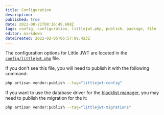```yaml
---
title: Configuration
description: 
published: true
date: 2022-08-21T08:16:49.608Z
tags: config, configuration, littlejwt.php, publish, package, file
editor: markdown
dateCreated: 2022-02-05T06:57:08.423Z
---
```


The configuration options for Little JWT are located in the [``config/littlejwt.php``](https://github.com/little-apps/LittleJWT/blob/main/config/littlejwt.php) file. 

If you don't see this file, you will need to publish it with the following command:

```bash
php artisan vendor:publish --tag="littlejwt-config"
```

If you want to use the database driver for the [blacklist manager](), you may need to publish the migration for the it:

```bash
php artisan vendor:publish --tag="littlejwt-migrations"
```
